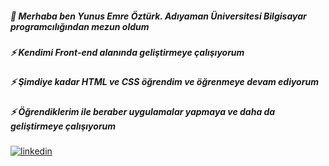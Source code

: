 

<!--
**Voldemort-07/Voldemort-07** is a ✨ _special_ ✨ repository because its `README.md` (this file) appears on your GitHub profile.

Here are some ideas to get you started:

- 🔭 I’m currently working on ...
- 🌱 I’m currently learning ...
- 👯 I’m looking to collaborate on ...
- 🤔 I’m looking for help with ...
- 💬 Ask me about ...
- 📫 How to reach me: ...
- 😄 Pronouns: ...
- ⚡ Fun fact: ...
-->

##### 💬 Merhaba ben Yunus Emre Öztürk. Adıyaman Üniversitesi Bilgisayar programcılığından mezun oldum  
##### ⚡ Kendimi Front-end alanında geliştirmeye çalışıyorum
##### ⚡ Şimdiye kadar HTML ve CSS öğrendim ve öğrenmeye devam ediyorum
##### ⚡ Öğrendiklerim ile beraber uygulamalar yapmaya ve daha da geliştirmeye çalışıyorum

[![linkedin](https://img.shields.io/badge/Linkedin-000000?style=for-the-badge&logo=Linkedin&logoColor=white)](https://www.linkedin.com/in/yunus-emre-%C3%B6zt%C3%BCrk-83a794250/)
